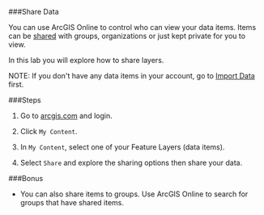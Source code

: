 ###Share Data

You can use ArcGIS Online to control who can view your data items. Items can be [shared](http://doc.arcgis.com/en/arcgis-online/share-maps/share-items.htm) with groups, organizations or just kept private for you to view.

In this lab you will explore how to share layers.

NOTE: If you don't have any data items in your account, go to [Import Data](../import_data/lab.md) first.

###Steps

1. Go to [arcgis.com](http://www.arcgis.com) and login.  

2. Click `My Content`.

3. In `My Content`, select one of your Feature Layers (data items).

4. Select `Share` and explore the sharing options then share your data.

###Bonus
* You can also share items to groups. Use ArcGIS Online to search for groups that have shared items.

